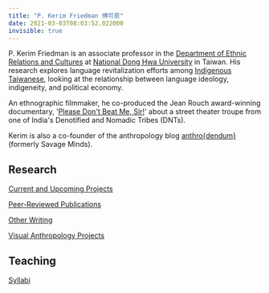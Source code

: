```yaml
---
title: "P. Kerim Friedman 傅可恩"
date: 2021-03-03T08:03:52.022000
invisible: true
---
```


P. Kerim Friedman is an associate professor in the [Department of Ethnic Relations and Cultures](https://rc025.ndhu.edu.tw/?Lang=en) at [National Dong Hwa University](https://epage.ndhu.edu.tw/bin/home.php?Lang=en) in Taiwan. His research explores language revitalization efforts among [Indigenous Taiwanese](https://en.wikipedia.org/wiki/Taiwanese_indigenous_peoples), looking at the relationship between language ideology, indigeneity, and political economy. 

An ethnographic filmmaker, he co-produced the Jean Rouch award-winning documentary, '[Please Don't Beat Me, Sir!](https://pleasedontbeatmesir.fournineandahalf.com)' about a street theater troupe from one of India's Denotified and Nomadic Tribes (DNTs). 

Kerim is also a co-founder of the anthropology blog [anthro{dendum}](https://anthrodendum.org) (formerly Savage Minds).  

## Research

<span class="roam-page">[Current and Upcoming Projects](current-and-upcoming-projects)</span>

<span class="roam-page">[Peer-Reviewed Publications](peer-reviewed-publications)</span>

<span class="roam-page">[Other Writing](other-writing)</span>

<span class="roam-page">[Visual Anthropology Projects](visual-anthropology-projects)</span>

## Teaching

[Syllabi](https://kerim.oxus.net/syllabi/)

